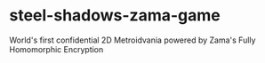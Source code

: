# steel-shadows-zama-game
World's first confidential 2D Metroidvania powered by Zama's Fully Homomorphic Encryption
